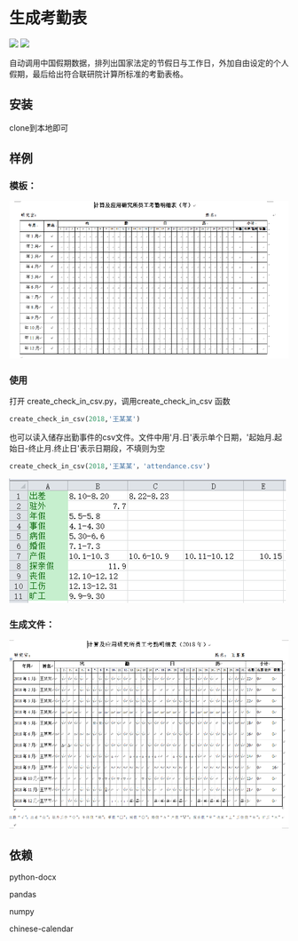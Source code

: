 # 生成考勤表
![](https://img.shields.io/badge/language-Python3.6-blue.svg)
![](https://img.shields.io/github/license/mashape/apistatus.svg)

自动调用中国假期数据，排列出国家法定的节假日与工作日，外加自由设定的个人假期，最后给出符合联研院计算所标准的考勤表格。
## 安装
clone到本地即可

## 样例

### 模板：
![模板](https://github.com/4thfever/csv_for_check_in/blob/master/pics/example1.PNG)

### 使用
打开 create_check_in_csv.py，调用create_check_in_csv 函数
```python
create_check_in_csv(2018,'王某某')
```

也可以读入储存出勤事件的csv文件。文件中用'月.日'表示单个日期，'起始月.起始日-终止月.终止日'表示日期段，不填则为空
```python
create_check_in_csv(2018,'王某某'，'attendance.csv')
```
![attendance.csv](https://github.com/4thfever/csv_for_check_in/blob/master/pics/example2.PNG)


### 生成文件：
![生成文件](https://github.com/4thfever/csv_for_check_in/blob/master/pics/example3.PNG)

## 依赖
python-docx

pandas

numpy

chinese-calendar
